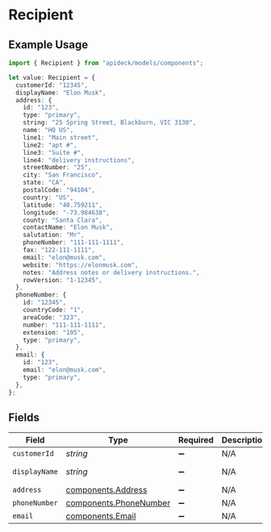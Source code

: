 # Recipient

## Example Usage

```typescript
import { Recipient } from "apideck/models/components";

let value: Recipient = {
  customerId: "12345",
  displayName: "Elon Musk",
  address: {
    id: "123",
    type: "primary",
    string: "25 Spring Street, Blackburn, VIC 3130",
    name: "HQ US",
    line1: "Main street",
    line2: "apt #",
    line3: "Suite #",
    line4: "delivery instructions",
    streetNumber: "25",
    city: "San Francisco",
    state: "CA",
    postalCode: "94104",
    country: "US",
    latitude: "40.759211",
    longitude: "-73.984638",
    county: "Santa Clara",
    contactName: "Elon Musk",
    salutation: "Mr",
    phoneNumber: "111-111-1111",
    fax: "122-111-1111",
    email: "elon@musk.com",
    website: "https://elonmusk.com",
    notes: "Address notes or delivery instructions.",
    rowVersion: "1-12345",
  },
  phoneNumber: {
    id: "12345",
    countryCode: "1",
    areaCode: "323",
    number: "111-111-1111",
    extension: "105",
    type: "primary",
  },
  email: {
    id: "123",
    email: "elon@musk.com",
    type: "primary",
  },
};
```

## Fields

| Field                                                            | Type                                                             | Required                                                         | Description                                                      | Example                                                          |
| ---------------------------------------------------------------- | ---------------------------------------------------------------- | ---------------------------------------------------------------- | ---------------------------------------------------------------- | ---------------------------------------------------------------- |
| `customerId`                                                     | *string*                                                         | :heavy_minus_sign:                                               | N/A                                                              | 12345                                                            |
| `displayName`                                                    | *string*                                                         | :heavy_minus_sign:                                               | N/A                                                              | Elon Musk                                                        |
| `address`                                                        | [components.Address](../../models/components/address.md)         | :heavy_minus_sign:                                               | N/A                                                              |                                                                  |
| `phoneNumber`                                                    | [components.PhoneNumber](../../models/components/phonenumber.md) | :heavy_minus_sign:                                               | N/A                                                              |                                                                  |
| `email`                                                          | [components.Email](../../models/components/email.md)             | :heavy_minus_sign:                                               | N/A                                                              |                                                                  |